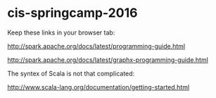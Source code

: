 # cis-springcamp-2016

Keep these links in your browser tab:

http://spark.apache.org/docs/latest/programming-guide.html

http://spark.apache.org/docs/latest/graphx-programming-guide.html




The syntex of Scala is not that complicated:

http://www.scala-lang.org/documentation/getting-started.html
